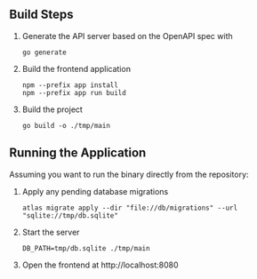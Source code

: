## Build Steps
1. Generate the API server based on the OpenAPI spec with
    ```
    go generate
    ```
2. Build the frontend application 
    ```
    npm --prefix app install
    npm --prefix app run build
    ```
3. Build the project
    ```
    go build -o ./tmp/main
    ```

## Running the Application
Assuming you want to run the binary directly from the repository:
1. Apply any pending database migrations
    ```shell
    atlas migrate apply --dir "file://db/migrations" --url "sqlite://tmp/db.sqlite" 
    ```
2. Start the server
    ```
    DB_PATH=tmp/db.sqlite ./tmp/main
    ```
3. Open the frontend at http://localhost:8080
